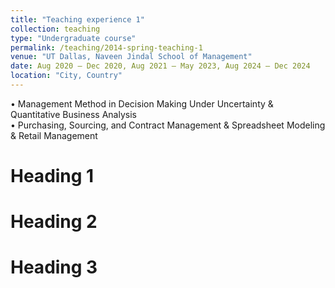 ```yaml
---
title: "Teaching experience 1"
collection: teaching
type: "Undergraduate course"
permalink: /teaching/2014-spring-teaching-1
venue: "UT Dallas, Naveen Jindal School of Management"
date: Aug 2020 – Dec 2020, Aug 2021 – May 2023, Aug 2024 – Dec 2024
location: "City, Country"
---
```


• Management Method in Decision Making Under Uncertainty & Quantitative Business Analysis   
• Purchasing, Sourcing, and Contract Management & Spreadsheet Modeling & Retail Management

Heading 1
======

Heading 2
======

Heading 3
======
